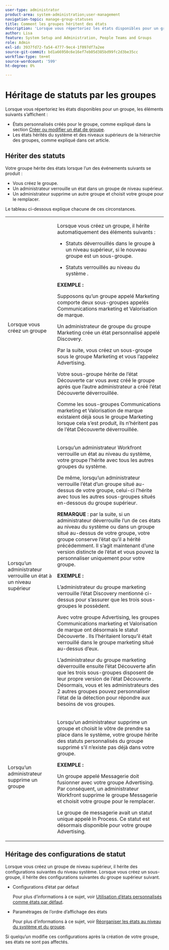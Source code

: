 ```yaml
---
user-type: administrator
product-area: system-administration;user-management
navigation-topic: manage-group-statuses
title: Comment les groupes héritent des états
description: 'Lorsque vous répertoriez les états disponibles pour un groupe, les éléments suivants s’affichent :'
author: Lisa
feature: System Setup and Administration, People Teams and Groups
role: Admin
exl-id: 3937fd72-fa54-4777-9ec4-1f097df7a2ee
source-git-commit: bd1a66950c6e16ef7eb05d385bd99fc2d3be35cc
workflow-type: tm+mt
source-wordcount: '599'
ht-degree: 0%

---
```


# Héritage de statuts par les groupes

Lorsque vous répertoriez les états disponibles pour un groupe, les éléments suivants s’affichent :

* États personnalisés créés pour le groupe, comme expliqué dans la section [Créer ou modifier un état de groupe](../../../administration-and-setup/manage-groups/manage-group-statuses/create-or-edit-a-group-status.md).
* Les états hérités du système et des niveaux supérieurs de la hiérarchie des groupes, comme expliqué dans cet article.

## Hériter des statuts

Votre groupe hérite des états lorsque l’un des événements suivants se produit :

* Vous créez le groupe.
* Un administrateur verrouille un état dans un groupe de niveau supérieur.
* Un administrateur supprime un autre groupe et choisit votre groupe pour le remplacer.

Le tableau ci-dessous explique chacune de ces circonstances.

<table style="table-layout:auto"> 
 <col> 
 <col> 
 <tbody> 
  <tr> 
   <td role="rowheader">Lorsque vous créez un groupe</td> 
   <td> <p>Lorsque vous créez un groupe, il hérite automatiquement des éléments suivants :</p> 
    <ul> 
     <li>Statuts déverrouillés dans le groupe à un niveau supérieur, si le nouveau groupe est un sous-groupe.</li> 
    </ul> 
    <ul> 
     <li>Statuts verrouillés au niveau du système .</li> 
    </ul> 
     <b>EXEMPLE :</b></span></span> 
     <p>Supposons qu’un groupe appelé Marketing comporte deux sous-groupes appelés Communications marketing et Valorisation de marque.</p> 
     <p>Un administrateur de groupe du groupe Marketing crée un état personnalisé appelé Discovery.</p> 
     <p>Par la suite, vous créez un sous-groupe sous le groupe Marketing et vous l’appelez Advertising.</p> 
     <p>Votre sous-groupe hérite de l’état Découverte car vous avez créé le groupe après que l’autre administrateur a créé l’état Découverte déverrouillée.</p> 
     <p>Comme les sous-groupes Communications marketing et Valorisation de marque existaient déjà sous le groupe Marketing lorsque cela s’est produit, ils n’héritent pas de l’état Découverte déverrouillée.</p> 
    </div> </td> 
  </tr> 
  <tr> 
   <td role="rowheader">Lorsqu’un administrateur verrouille un état à un niveau supérieur</td> 
   <td> <p>Lorsqu’un administrateur Workfront verrouille un état au niveau du système, votre groupe l’hérite avec tous les autres groupes du système.</p> <p>De même, lorsqu’un administrateur verrouille l’état d’un groupe situé au-dessus de votre groupe, celui-ci l’hérite avec tous les autres sous-groupes situés en-dessous du groupe supérieur.</p> <p><b>REMARQUE</b> : par la suite, si un administrateur déverrouille l’un de ces états au niveau du système ou dans un groupe situé au-dessus de votre groupe, votre groupe conserve l’état qu’il a hérité précédemment. Il s’agit maintenant d’une version distincte de l’état et vous pouvez la personnaliser uniquement pour votre groupe.</p> 
    <p><b>EXEMPLE :</b></p>
    <p>L’administrateur du groupe marketing verrouille l’état Discovery mentionné ci-dessus pour s’assurer que les trois sous-groupes le possèdent.</p> 
    <p>Avec votre groupe Advertising, les groupes Communications marketing et Valorisation de marque ont désormais le statut Découverte . Ils l’héritaient lorsqu’il était verrouillé dans le groupe marketing situé au-dessus d’eux.</p> 
    <p>L’administrateur du groupe marketing déverrouille ensuite l’état Découverte afin que les trois sous-groupes disposent de leur propre version de l’état Découverte . Désormais, vous et les administrateurs des 2 autres groupes pouvez personnaliser l’état de la détection pour répondre aux besoins de vos groupes.</p> 
  </td> 
  </tr> 
  <tr> 
   <td role="rowheader">Lorsqu’un administrateur supprime un groupe</td> 
   <td> <p>Lorsqu’un administrateur supprime un groupe et choisit le vôtre de prendre sa place dans le système, votre groupe hérite des statuts personnalisés du groupe supprimé s’il n’existe pas déjà dans votre groupe.</p> 
   <p><b>EXEMPLE : </b></p>
     <p>Un groupe appelé Messagerie doit fusionner avec votre groupe Advertising. Par conséquent, un administrateur Workfront supprime le groupe Messagerie et choisit votre groupe pour le remplacer.</p> 
     <p>Le groupe de messagerie avait un statut unique appelé In Process. Ce statut est désormais disponible pour votre groupe Advertising.</p> 
    </div> </td> 
  </tr> 
 </tbody> 
</table>

## Héritage des configurations de statut

Lorsque vous créez un groupe de niveau supérieur, il hérite des configurations suivantes du niveau système. Lorsque vous créez un sous-groupe, il hérite des configurations suivantes du groupe supérieur suivant.

* Configurations d’état par défaut

  Pour plus d’informations à ce sujet, voir [Utilisation d’états personnalisés comme états par défaut](../../../administration-and-setup/customize-workfront/creating-custom-status-and-priority-labels/use-custom-statuses-as-default-statuses.md).

* Paramétrages de l’ordre d’affichage des états

  Pour plus d’informations à ce sujet, voir [Réorganiser les états au niveau du système et du groupe](../../../administration-and-setup/customize-workfront/creating-custom-status-and-priority-labels/reorder-system-statuses.md).

Si quelqu’un modifie ces configurations après la création de votre groupe, ses états ne sont pas affectés.

